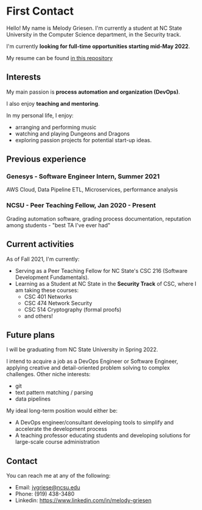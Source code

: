 # First Contact
Hello! My name is Melody Griesen. I'm currently a student at NC State University in the Computer Science department, in the Security track.

I'm currently **looking for full-time opportunities starting mid-May 2022**.

My resume can be found [in this repository](https://github.com/PikaBlue107/PikaBlue107/blob/main/Melody%20Griesen%20Resume%20Fall%202021.pdf)

## Interests
My main passion is **process automation and organization (DevOps)**.

I also enjoy **teaching and mentoring**.

In my personal life, I enjoy:
 * arranging and performing music
 * watching and playing Dungeons and Dragons
 * exploring passion projects for potential start-up ideas.


## Previous experience

### Genesys - Software Engineer Intern, Summer 2021

AWS Cloud, Data Pipeline ETL, Microservices, performance analysis


### NCSU - Peer Teaching Fellow, Jan 2020 - Present

Grading automation software, grading process documentation, reputation among students - "best TA I've ever had"


## Current activities
As of Fall 2021, I'm currently:
 * Serving as a Peer Teaching Fellow for NC State's CSC 216 (Software Development Fundamentals).
 * Learning as a Student at NC State in the **Security Track** of CSC, where I am taking these courses:
     * CSC 401 Networks
     * CSC 474 Network Security
     * CSC 514 Cryptography (formal proofs)
     * and others!


## Future plans
I will be graduating from NC State University in Spring 2022.

I intend to acquire a job as a DevOps Engineer or Software Engineer, applying creative and detail-oriented problem solving to complex challenges.
Other niche interests:
 * git
 * text pattern matching / parsing
 * data pipelines

My ideal long-term position would either be:
 * A DevOps engineer/consultant developing tools to simplify and accelerate the development process
 * A teaching professor educating students and developing solutions for large-scale course administration
 

## Contact
You can reach me at any of the following:
 * Email: jvgriese@ncsu.edu
 * Phone: (919) 438-3480
 * Linkedin: https://www.linkedin.com/in/melody-griesen

<!---
PikaBlue107/PikaBlue107 is a ✨ special ✨ repository because its `README.md` (this file) appears on your GitHub profile.
You can click the Preview link to take a look at your changes.
--->
